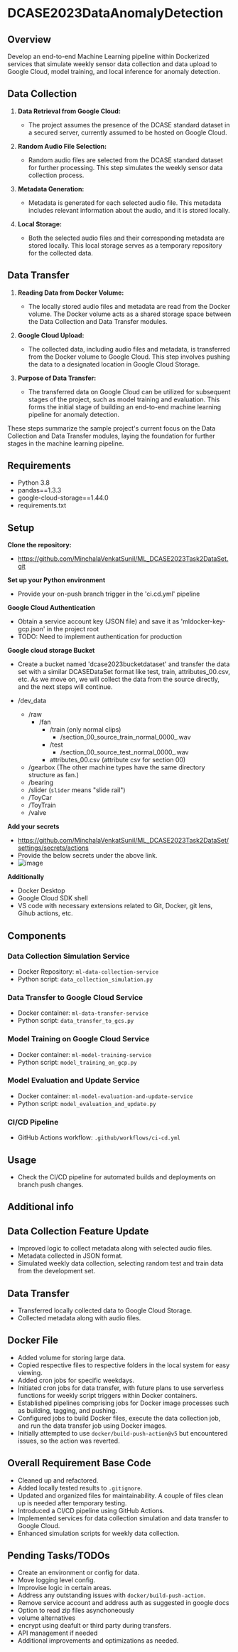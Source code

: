 # DCASE2023DataAnomalyDetection

## Overview

Develop an end-to-end Machine Learning pipeline within Dockerized services that simulate weekly sensor data collection and data upload to Google Cloud, model training, and local inference for anomaly detection.

## Data Collection

1. **Data Retrieval from Google Cloud:**
   - The project assumes the presence of the DCASE standard dataset in a secured server, currently assumed to be hosted on Google Cloud.

2. **Random Audio File Selection:**
   - Random audio files are selected from the DCASE standard dataset for further processing. This step simulates the weekly sensor data collection process.

3. **Metadata Generation:**
   - Metadata is generated for each selected audio file. This metadata includes relevant information about the audio, and it is stored locally.

4. **Local Storage:**
   - Both the selected audio files and their corresponding metadata are stored locally. This local storage serves as a temporary repository for the collected data.

## Data Transfer

1. **Reading Data from Docker Volume:**
   - The locally stored audio files and metadata are read from the Docker volume. The Docker volume acts as a shared storage space between the Data Collection and Data Transfer modules.

2. **Google Cloud Upload:**
   - The collected data, including audio files and metadata, is transferred from the Docker volume to Google Cloud. This step involves pushing the data to a designated location in Google Cloud Storage.

3. **Purpose of Data Transfer:**
   - The transferred data on Google Cloud can be utilized for subsequent stages of the project, such as model training and evaluation. This forms the initial stage of building an end-to-end machine learning pipeline for anomaly detection.

These steps summarize the sample project's current focus on the Data Collection and Data Transfer modules, laying the foundation for further stages in the machine learning pipeline.

## Requirements

- Python 3.8
- pandas==1.3.3
- google-cloud-storage==1.44.0
- requirements.txt

## Setup

**Clone the repository:**
- https://github.com/MinchalaVenkatSunil/ML_DCASE2023Task2DataSet.git

**Set up your Python environment**
- Provide your on-push branch trigger in the 'ci.cd.yml' pipeline

**Google Cloud Authentication**
- Obtain a service account key (JSON file) and save it as 'mldocker-key-gcp.json' in the project root
- TODO: Need to implement authentication for production

**Google cloud storage Bucket**
- Create a bucket named 'dcase2023bucketdataset' and transfer the data set with a similar DCASEDataSet format like test, train, attributes_00.csv, etc. As we move on, we will collect the data from the source directly, and the next steps will continue. 

- /dev_data  
    - /raw
        - /fan
            - /train (only normal clips)  
                - /section_00_source_train_normal_0000_<attribute>.wav  
            - /test 
                - /section_00_source_test_normal_0000_<attribute>.wav  
            - attributes_00.csv (attribute csv for section 00)
    - /gearbox (The other machine types have the same directory structure as fan.)  
    - /bearing
    - /slider (`slider` means "slide rail")
    - /ToyCar  
    - /ToyTrain  
    - /valve   

**Add your secrets**
- https://github.com/MinchalaVenkatSunil/ML_DCASE2023Task2DataSet/settings/secrets/actions
- Provide the below secrets under the above link.
- ![image](https://github.com/MinchalaVenkatSunil/ML_DCASE2023Task2DataSet/assets/137503198/5e95edfc-34c7-47f9-a2e6-583940089ecc)

**Additionally**
- Docker Desktop
- Google Cloud SDK shell
- VS code with necessary extensions related to Git, Docker, git lens, Gihub actions, etc.

## Components

### Data Collection Simulation Service
- Docker Repository: `ml-data-collection-service`
- Python script: `data_collection_simulation.py`

### Data Transfer to Google Cloud Service
- Docker container: `ml-data-transfer-service`
- Python script: `data_transfer_to_gcs.py`

### Model Training on Google Cloud Service
- Docker container: `ml-model-training-service`
- Python script: `model_training_on_gcp.py`

### Model Evaluation and Update Service
- Docker container: `ml-model-evaluation-and-update-service`
- Python script: `model_evaluation_and_update.py`

### CI/CD Pipeline
- GitHub Actions workflow: `.github/workflows/ci-cd.yml`

## Usage
- Check the CI/CD pipeline for automated builds and deployments on branch push changes.

## Additional info

## Data Collection Feature Update

- Improved logic to collect metadata along with selected audio files.
- Metadata collected in JSON format.
- Simulated weekly data collection, selecting random test and train data from the development set.

## Data Transfer

- Transferred locally collected data to Google Cloud Storage.
- Collected metadata along with audio files.

## Docker File

- Added volume for storing large data.
- Copied respective files to respective folders in the local system for easy viewing.
- Added cron jobs for specific weekdays.
- Initiated cron jobs for data transfer, with future plans to use serverless functions for weekly script triggers within Docker containers.
- Established pipelines comprising jobs for Docker image processes such as building, tagging, and pushing.
- Configured jobs to build Docker files, execute the data collection job, and run the data transfer job using Docker images.
- Initially attempted to use `docker/build-push-action@v5` but encountered issues, so the action was reverted.

## Overall Requirement Base Code

- Cleaned up and refactored.
- Added locally tested results to `.gitignore`.
- Updated and organized files for maintainability. A couple of files clean up is needed after temporary testing.
- Introduced a CI/CD pipeline using GitHub Actions.
- Implemented services for data collection simulation and data transfer to Google Cloud.
- Enhanced simulation scripts for weekly data collection.

## Pending Tasks/TODOs

- Create an environment or config for data.
- Move logging level config.
- Improvise logic in certain areas.
- Address any outstanding issues with `docker/build-push-action`.
- Remove service account and address auth as suggested in google docs
- Option to read zip files asynchoneously
- volume alternatives
- encrypt using deafult or third party during transfers.
- API management if needed
- Additional improvements and optimizations as needed.
